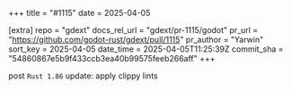 +++
title = "#1115"
date = 2025-04-05

[extra]
repo = "gdext"
docs_rel_url = "gdext/pr-1115/godot"
pr_url = "https://github.com/godot-rust/gdext/pull/1115"
pr_author = "Yarwin"
sort_key = 2025-04-05
date_time = 2025-04-05T11:25:39Z
commit_sha = "54860867e5b9f433ccb3ea40b99575feeb266aff"
+++

post `Rust 1.86` update: apply clippy lints
